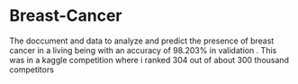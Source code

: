 # Breast-Cancer
The doccument and data to analyze and predict the presence of breast cancer in a living being with an accuracy of 98.203% in validation . This was in a kaggle competition where i ranked 304 out of about 300 thousand competitors

